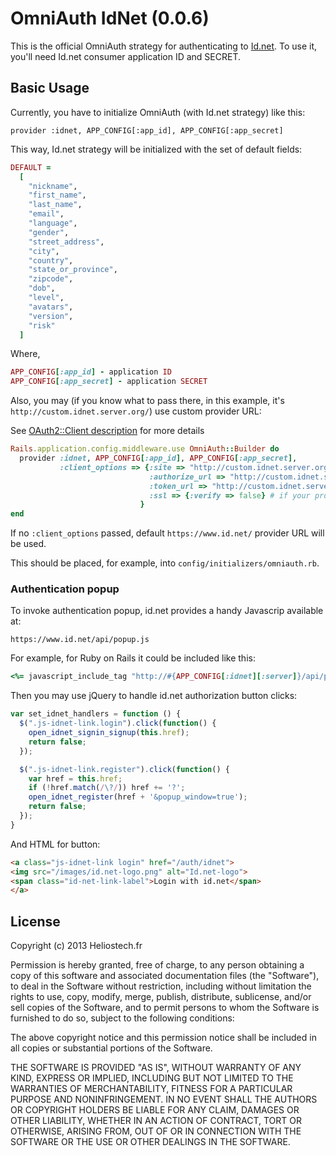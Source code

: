 # OmniAuth IdNet (0.0.6)

This is the official OmniAuth strategy for authenticating to [Id.net](https://www.id.net). To
use it, you'll need Id.net consumer application ID and SECRET.

## Basic Usage
Currently, you have to initialize OmniAuth (with Id.net strategy) like this:

    provider :idnet, APP_CONFIG[:app_id], APP_CONFIG[:app_secret]

This way, Id.net strategy will be initialized with the set of default fields:

```ruby
DEFAULT =
  [
    "nickname",
    "first_name",
    "last_name",
    "email",
    "language",
    "gender",
    "street_address",
    "city",
    "country",
    "state_or_province",
    "zipcode",
    "dob",
    "level",
    "avatars",
    "version",
    "risk"
  ]
```

Where,
```ruby
APP_CONFIG[:app_id] - application ID
APP_CONFIG[:app_secret] - application SECRET
```

Also, you may (if you know what to pass there, in this example, it's `http://custom.idnet.server.org/`) use custom provider URL:

See [OAuth2::Client description](https://github.com/intridea/oauth2/blob/master/lib/oauth2/client.rb) for more details

```ruby
Rails.application.config.middleware.use OmniAuth::Builder do
  provider :idnet, APP_CONFIG[:app_id], APP_CONFIG[:app_secret],
           :client_options => {:site => "http://custom.idnet.server.org/",
                               :authorize_url => "http://custom.idnet.server.org/oauth/authorize",
                               :token_url => "http://custom.idnet.server.org/oauth/token",
                               :ssl => {:verify => false} # if your provider does not use ssl
                             }
end
```
If no `:client_options` passed, default `https://www.id.net/` provider URL will be used.

This should be placed, for example, into `config/initializers/omniauth.rb`.

### Authentication popup
To invoke authentication popup, id.net provides a handy Javascrip available at:
```
https://www.id.net/api/popup.js
```

For example, for Ruby on Rails it could be included like this:
```ruby
<%= javascript_include_tag "http://#{APP_CONFIG[:idnet][:server]}/api/popup.js" %>
```
Then you may use jQuery to handle id.net authorization button clicks:

```javascript
var set_idnet_handlers = function () {
  $(".js-idnet-link.login").click(function() {
    open_idnet_signin_signup(this.href);
    return false;
  });

  $(".js-idnet-link.register").click(function() {
    var href = this.href;
    if (!href.match(/\?/)) href += '?';
    open_idnet_register(href + '&popup_window=true');
    return false;
  });
}
```

And HTML for button:
```html
<a class="js-idnet-link login" href="/auth/idnet">
<img src="/images/id.net-logo.png" alt="Id.net-logo">
<span class="id-net-link-label">Login with id.net</span>
</a>
```

## License

Copyright (c) 2013 Heliostech.fr

Permission is hereby granted, free of charge, to any person obtaining a copy of this software and associated documentation files (the "Software"), to deal in the Software without restriction, including without limitation the rights to use, copy, modify, merge, publish, distribute, sublicense, and/or sell copies of the Software, and to permit persons to whom the Software is furnished to do so, subject to the following conditions:

The above copyright notice and this permission notice shall be included in all copies or substantial portions of the Software.

THE SOFTWARE IS PROVIDED "AS IS", WITHOUT WARRANTY OF ANY KIND, EXPRESS OR IMPLIED, INCLUDING BUT NOT LIMITED TO THE WARRANTIES OF MERCHANTABILITY, FITNESS FOR A PARTICULAR PURPOSE AND NONINFRINGEMENT. IN NO EVENT SHALL THE AUTHORS OR COPYRIGHT HOLDERS BE LIABLE FOR ANY CLAIM, DAMAGES OR OTHER LIABILITY, WHETHER IN AN ACTION OF CONTRACT, TORT OR OTHERWISE, ARISING FROM, OUT OF OR IN CONNECTION WITH THE SOFTWARE OR THE USE OR OTHER DEALINGS IN THE SOFTWARE.
